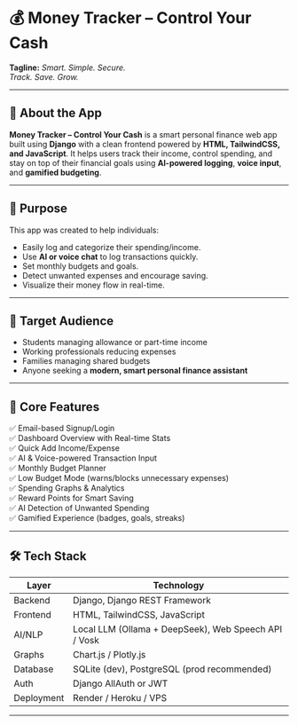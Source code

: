 # 💰 Money Tracker – Control Your Cash

**Tagline:** _Smart. Simple. Secure._  
_Track. Save. Grow._

---

## 📱 About the App

**Money Tracker – Control Your Cash** is a smart personal finance web app built using **Django** with a clean frontend powered by **HTML, TailwindCSS, and JavaScript**. It helps users track their income, control spending, and stay on top of their financial goals using **AI-powered logging**, **voice input**, and **gamified budgeting**.

---

## 🎯 Purpose

This app was created to help individuals:
- Easily log and categorize their spending/income.
- Use **AI or voice chat** to log transactions quickly.
- Set monthly budgets and goals.
- Detect unwanted expenses and encourage saving.
- Visualize their money flow in real-time.

---

## 👥 Target Audience

- Students managing allowance or part-time income
- Working professionals reducing expenses
- Families managing shared budgets
- Anyone seeking a **modern, smart personal finance assistant**

---

## 🧩 Core Features

✅ Email-based Signup/Login  
✅ Dashboard Overview with Real-time Stats  
✅ Quick Add Income/Expense  
✅ AI & Voice-powered Transaction Input  
✅ Monthly Budget Planner  
✅ Low Budget Mode (warns/blocks unnecessary expenses)  
✅ Spending Graphs & Analytics  
✅ Reward Points for Smart Saving  
✅ AI Detection of Unwanted Spending  
✅ Gamified Experience (badges, goals, streaks)

---

## 🛠️ Tech Stack

| Layer       | Technology                                 |
|-------------|--------------------------------------------|
| Backend     | Django, Django REST Framework              |
| Frontend    | HTML, TailwindCSS, JavaScript              |
| AI/NLP      | Local LLM (Ollama + DeepSeek), Web Speech API / Vosk |
| Graphs      | Chart.js / Plotly.js                       |
| Database    | SQLite (dev), PostgreSQL (prod recommended)|
| Auth        | Django AllAuth or JWT                      |
| Deployment  | Render / Heroku / VPS                      |

---
